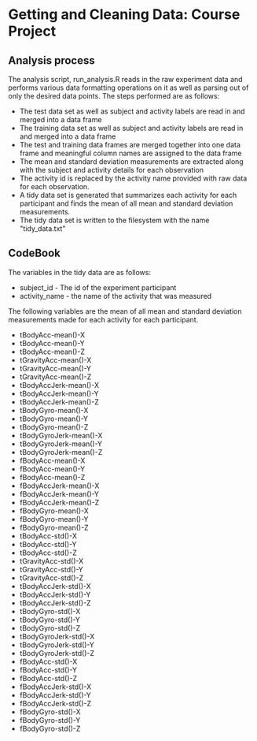 # Getting and Cleaning Data: Course Project

## Analysis process

The analysis script, run_analysis.R reads in the raw experiment data and performs various
data formatting operations on it as well as parsing out of only the desired data points.
The steps performed are as follows:

- The test data set as well as subject and activity labels are read in and merged into a data frame
- The training data set as well as subject and activity labels are read in and merged into a data frame
- The test and training data frames are merged together into one data frame and meaningful column names are assigned to the data frame
- The mean and standard deviation measurements are extracted along with the subject and activity details for each observation
- The activity id is replaced by the activity name provided with raw data for each observation.
- A tidy data set is generated that summarizes each activity for each participant and finds the mean of all mean and standard deviation measurements.
- The tidy data set is written to the filesystem with the name "tidy_data.txt"



## CodeBook

The variables in the tidy data are as follows:

 * subject_id - The id of the experiment participant
 * activity_name - the name of the activity that was measured

The following variables are the mean of all mean and standard deviation measurements 
made for each activity for each participant.

 * tBodyAcc-mean()-X
 * tBodyAcc-mean()-Y
 * tBodyAcc-mean()-Z
 * tGravityAcc-mean()-X
 * tGravityAcc-mean()-Y
 * tGravityAcc-mean()-Z
 * tBodyAccJerk-mean()-X
 * tBodyAccJerk-mean()-Y
 * tBodyAccJerk-mean()-Z
 * tBodyGyro-mean()-X
 * tBodyGyro-mean()-Y
 * tBodyGyro-mean()-Z
 * tBodyGyroJerk-mean()-X
 * tBodyGyroJerk-mean()-Y
 * tBodyGyroJerk-mean()-Z
 * fBodyAcc-mean()-X
 * fBodyAcc-mean()-Y
 * fBodyAcc-mean()-Z
 * fBodyAccJerk-mean()-X
 * fBodyAccJerk-mean()-Y
 * fBodyAccJerk-mean()-Z
 * fBodyGyro-mean()-X
 * fBodyGyro-mean()-Y
 * fBodyGyro-mean()-Z
 * tBodyAcc-std()-X
 * tBodyAcc-std()-Y
 * tBodyAcc-std()-Z
 * tGravityAcc-std()-X
 * tGravityAcc-std()-Y
 * tGravityAcc-std()-Z
 * tBodyAccJerk-std()-X
 * tBodyAccJerk-std()-Y
 * tBodyAccJerk-std()-Z
 * tBodyGyro-std()-X
 * tBodyGyro-std()-Y
 * tBodyGyro-std()-Z
 * tBodyGyroJerk-std()-X
 * tBodyGyroJerk-std()-Y
 * tBodyGyroJerk-std()-Z
 * fBodyAcc-std()-X
 * fBodyAcc-std()-Y
 * fBodyAcc-std()-Z
 * fBodyAccJerk-std()-X
 * fBodyAccJerk-std()-Y
 * fBodyAccJerk-std()-Z
 * fBodyGyro-std()-X
 * fBodyGyro-std()-Y
 * fBodyGyro-std()-Z
